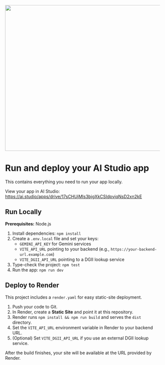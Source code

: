<div align="center">
<img width="1200" height="475" alt="GHBanner" src="https://github.com/user-attachments/assets/0aa67016-6eaf-458a-adb2-6e31a0763ed6" />
</div>

# Run and deploy your AI Studio app

This contains everything you need to run your app locally.

View your app in AI Studio: https://ai.studio/apps/drive/17sCHUjMls3bjgXkCSIdpvjqNsD2xn2kE

## Run Locally

**Prerequisites:**  Node.js


1. Install dependencies:
   `npm install`
2. Create a `.env.local` file and set your keys:
   - `GEMINI_API_KEY` for Gemini services
   - `VITE_API_URL` pointing to your backend (e.g., `https://your-backend-url.example.com`)
   - `VITE_DGII_API_URL` pointing to a DGII lookup service
3. Type-check the project:
   `npm test`
4. Run the app:
   `npm run dev`

## Deploy to Render

This project includes a `render.yaml` for easy static-site deployment.

1. Push your code to Git.
2. In Render, create a **Static Site** and point it at this repository.
3. Render runs `npm install && npm run build` and serves the `dist` directory.
4. Set the `VITE_API_URL` environment variable in Render to your backend URL.
5. (Optional) Set `VITE_DGII_API_URL` if you use an external DGII lookup service.

After the build finishes, your site will be available at the URL provided by Render.
